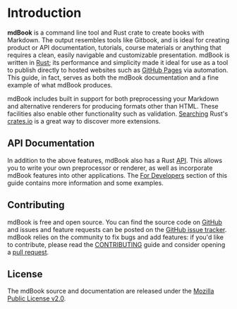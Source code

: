 # Introduction

**mdBook** is a command line tool and Rust crate to create books with Markdown. The output resembles tools like Gitbook,
and is ideal for creating product or API documentation, tutorials, course materials or anything that requires a clean,
easily navigable and customizable presentation. mdBook is written in [Rust](https://www.rust-lang.org); its performance
and simplicity made it ideal for use as a tool to publish directly to hosted websites such
as [GitHub Pages](https://pages.github.com) via automation. This guide, in fact, serves as both the mdBook documentation
and a fine example of what mdBook produces.

mdBook includes built in support for both preprocessing your Markdown and alternative renderers for producing formats
other than HTML. These facilities also enable other functionality such as
validation. [Searching](https://crates.io/search?q=mdbook&sort=relevance) Rust's [crates.io](https://crates.io) is a
great way to discover more extensions.

## API Documentation

In addition to the above features, mdBook also has a Rust [API](https://docs.rs/mdbook/*/mdbook/). This allows you to
write your own preprocessor or renderer, as well as incorporate mdBook features into other applications.
The [For Developers](for_developers) section of this guide contains more information and some examples.

## Contributing

mdBook is free and open source. You can find the source code on
[GitHub](https://github.com/rust-lang/mdBook) and issues and feature requests can be posted on
the [GitHub issue tracker](https://github.com/rust-lang/mdBook/issues). mdBook relies on the community to fix bugs and
add features: if you'd like to contribute, please read
the [CONTRIBUTING](https://github.com/rust-lang/mdBook/blob/master/CONTRIBUTING.md) guide and consider opening
a [pull request](https://github.com/rust-lang/mdBook/pulls).

## License

The mdBook source and documentation are released under
the [Mozilla Public License v2.0](https://www.mozilla.org/MPL/2.0/).